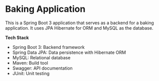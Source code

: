 # Baking Application <br />
This is a Spring Boot 3 application that serves as a backend for a baking application. It uses JPA Hibernate for ORM and MySQL as the database.

**Tech Stack**
* Spring Boot 3: Backend framework
* Spring Data JPA: Data persistence with Hibernate ORM
* MySQL: Relational database
* Maven: Build tool
* Swagger: API documentation
* JUnit: Unit testing
